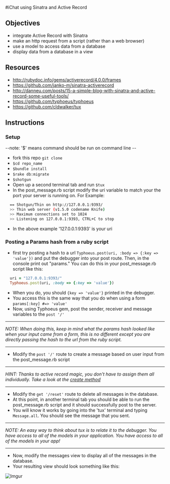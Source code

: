 #iChat using Sinatra and Active Record

## Objectives
* integrate Active Record with Sinatra
* make an http request from a script (rather than a web browser)
* use a model to access data from a database
* display data from a database in a view

## Resources
* http://rubydoc.info/gems/activerecord/4.0.0/frames
* https://github.com/janko-m/sinatra-activerecord
* http://danneu.com/posts/15-a-simple-blog-with-sinatra-and-active-record-some-useful-tools/
* https://github.com/typhoeus/typhoeus
* https://github.com/cldwalker/tux

## Instructions

### Setup

--note: '$' means command should be run on command line --

* fork this repo `git clone`
* `$cd repo_name`
* `$bundle install`
* `$rake db:migrate`
* `$shotgun`
* Open up a second terminal tab and run `$tux`
* In the post_message.rb script modify the uri variable to match your the port your server is running on. For Example:

````bash
  == Shotgun/Thin on http://127.0.0.1:9393/
  >> Thin web server (v1.5.0 codename Knife)
  >> Maximum connections set to 1024
  >> Listening on 127.0.0.1:9393, CTRL+C to stop
````
* In the above example '127.0.0.1:9393' is your uri

### Posting a Params hash from a ruby script

* first try posting a hash to a url `Typhoeus.post(uri, :body => {:key => 'value'})` and put the debugger into your post route. Then, in the console print out "params." You can do this in your post_message.rb script like this:

````ruby
  uri = "127.0.0.1:9393/"
  Typhoeus.post(uri, :body => {:key => 'value'})
`````
* When you do, you should `{key => 'value'}` printed in the debugger.
* You access this is the same way that you do when using a form `params[:key] #=> 'value'`
* Now, using Typhoeus gem, post the sender,  receiver and message variables to the `post '/'`

******************************************************************************
 *NOTE: When doing this, keep in mind what the params hash looked like when your input came from a form, this is no different except you are directly passing the hash to the url from the ruby script.*
******************************************************************************

* Modify the `post '/'` route to create a message based on user input from the post_message.rb script

******************************************************************************
 *HINT: Thanks to active record magic, you don't have to assign them all individually. Take a look at the [create method](http://apidock.com/rails/ActiveRecord/Base/create/class/)*
******************************************************************************

* Modify the `get '/reset'` route to delete all messages in the database.
* At this point, in another terminal tab you should be able to run the post_message.rb script and it should successfully post to the server.
* You will know it works by going into the 'tux' terminal and typing `Message.all`. You should see the message that you sent.

******************************************************************************
 *NOTE: An easy way to think about tux is to relate it to the debugger. You have access to all of the models in your application. You have access to all of the models in your app!*
******************************************************************************

* Now, modify the messages view to display all of the messages in the database.
* Your resulting view should look something like this:


![Imgur](http://i.imgur.com/Aao1Vul.png)